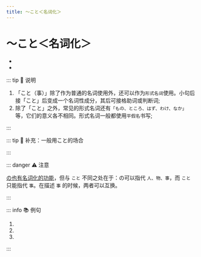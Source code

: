 ```yaml
---
title: ～こと＜名词化＞
---
```

            
# ～こと＜名词化＞

* <grammer-content sentence="意义：表示**小句**的**名词化**；" />
* <grammer-content sentence="接续：动词/形容词连体形 ＋ こと、名词 ＋ である ＋ こと；"  />

::: tip :bookmark: 说明

1. 「こと（事）」除了作为普通的名词使用外，还可以作为`形式名词`使用。小句后接「こと」后变成一个名词性成分，其后可接格助词或判断词;
2. 除了「こと」之外，常见的形式名词还有`「もの、ところ、はず、わけ、なか」`等，它们的意义各不相同。形式名词一般都使用`平假名`书写;

:::

::: tip :bookmark: 补充：一般用こと的场合

<grammer-content sentence="1. 当谓语部分是表示**言语，思考，行为传达**的动词。如「[言う/いう]・[話す/はなす]・[思う/おもう]・[伝える/つたえる]・[希望する/きぼうする]・[祈る/いのる]」时，一般用こと名词化;" />
<div class="bunpou-block">

  <grammer-content id='1-11-11-0' sentence="[山田/やまだ]さんは[先生/せんせい]に[病気/びょうき]になった**こと**を**[話した/はなした]**。" trans="山田跟老师说了生病的事。" />

</div>
<grammer-content sentence="2. 当整体是**～は～です**的句式时。在将です前面的部分名词化时，一般用こと，构成**～は～ことです**句型；" />
<div class="bunpou-block">

  <grammer-content id='1-11-11-1' sentence="[高橋/たかはし]さんの[夢/ゆめ]**は**、[舞台/ぶたい]に[立つ/たつ]**ことです**。" trans="高桥的梦想是站在舞台上。" />

</div>
<grammer-content sentence="3. 在一些**固定搭配**中，一般必须使用こと。如**「ことができる」「ことがある」「ことにする」「ことになる」**等" />
<div class="bunpou-block">

  <grammer-content id='1-11-11-2' sentence="[張/ちょう]さんはフランス[語/ご]を[話す/はなす]**ことができます**。" trans="小张会说法语。" />

</div>

:::

::: danger :warning: 注意

[の也有名词化的功能](../../auxiliary/no.md#3-の形式名词)，但与 `こと` 不同之处在于：の可以指代 `人、物、事`，而 `こと` 只能指代 `事`。在描述 `事` 的时候，两者可以互换。

<div class="bunpou-block">

  <grammer-content id='1-11-11-3' sentence="[私/わたし]は[牛乳/ぎゅうにゅう]を[飲む/のむ]**の/こと**が[好き/すき]です。" trans="我爱喝牛奶。(指代喝牛奶这件事，两者可以互换)" />

</div>

:::

::: info :books: 例句

1. <grammer-content id='1-11-11-4' sentence="それだけでなく、[女性/じょうせ]が[男性/だんせい]の[格好/かっこう]をして**[踊る/おどる]こと**にも[人/ひと]々はびっくりした。" trans="不仅如此，人们还惊讶于女性穿着男性的打扮跳舞。" />
2. <grammer-content id='1-11-11-5' sentence="[私/わたし]の[趣味/しゅみ]は[絵/え]を**[描く/えがく]こと**だ。" trans="我的爱好是画画。" />
3. <grammer-content id='1-11-11-6' sentence="[毎日/まいにち]**[努力/どりょく]すること**がいちばん[大事/だいじ]だ。" trans="每天努力是最重要的。" />

:::
